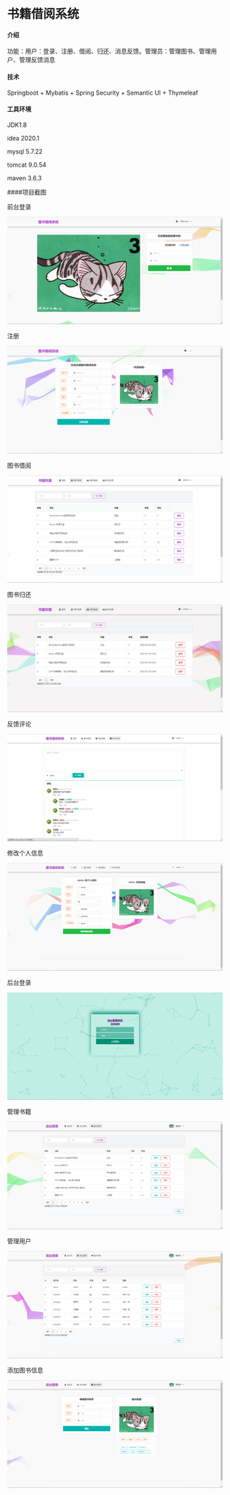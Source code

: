 # 书籍借阅系统

#### 介绍
功能：用户：登录、注册、借阅、归还、消息反馈。管理员：管理图书、管理用户、管理反馈消息

#### 技术
Springboot + Mybatis + Spring Security + Semantic UI + Thymeleaf

#### 工具环境
JDK1.8

idea 2020.1

mysql 5.7.22

tomcat 9.0.54

maven 3.6.3

####项目截图

前台登录

![输入图片说明](%E5%89%8D%E5%8F%B0%E7%99%BB%E5%BD%95.png)

注册

![输入图片说明](%E6%B3%A8%E5%86%8C.png)

图书借阅

![输入图片说明](%E5%9B%BE%E4%B9%A6%E5%80%9F%E9%98%85.png)

图书归还

![输入图片说明](%E5%9B%BE%E4%B9%A6%E5%BD%92%E8%BF%98.png)

反馈评论

![输入图片说明](%E5%8F%8D%E9%A6%88%E8%AF%84%E8%AE%BA.png)

修改个人信息

![输入图片说明](%E4%BF%AE%E6%94%B9%E4%B8%AA%E4%BA%BA%E4%BF%A1%E6%81%AF.png)

后台登录

![输入图片说明](644311f2a01c0649c79f4985a991f1a.png)

管理书籍

![输入图片说明](dc7901ec31376a9756821aa0bc3b5ec.png)

管理用户

![输入图片说明](a0a48b3a53dd29fe9bd2e563029af28.png)

添加图书信息

![输入图片说明](2465f37c3a0a5993235d8ace778e044.png)
